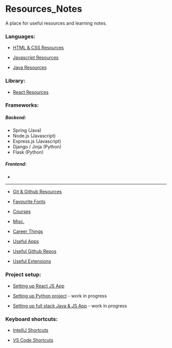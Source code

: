 # Resources_Notes

A place for useful resources and learning notes.

### Languages:   
- [HTML & CSS Resources](https://github.com/Corrine2212/Resources_Notes/blob/main/LANGUAGES/01%20HTML%20%26%20CSS%20Resources.md)

- [Javascript Resources](https://github.com/Corrine2212/Resources_Notes/blob/main/LANGUAGES/02%20Javascript%20Resources.md)

- [Java Resources](https://github.com/Corrine2212/Resources_Notes/blob/main/LANGUAGES/03%20Java%20Resources.md)


### Library:   
- [React Resources](https://github.com/Corrine2212/Resources_Notes/blob/main/React%20Resources.md)


### Frameworks:   
##### Backend:
- Spring (Java)
- Node.js (Javascript)
- Express.js (Javascript)
- Django / Jinja (Python)
- Flask (Python)

##### Frontend:
- 

---------

- [Git & Github Resources](https://github.com/Corrine2212/Resources_Notes/blob/main/Git%20%26%20Github%20Resources.md)

- [Favourite Fonts](https://github.com/Corrine2212/Resources_Notes/blob/main/Favourite%20Fonts.md)

- [Courses](https://github.com/Corrine2212/Resources_Notes/blob/main/Courses.md)

- [Misc.](https://github.com/Corrine2212/Resources_Notes/blob/main/Misc.md)

- [Career Things](https://github.com/Corrine2212/Resources_Notes/blob/main/Career%20Things.md)

- [Useful Apps](https://github.com/Corrine2212/Resources_Notes/blob/main/Useful%20Apps.md)

- [Useful Github Repos](https://github.com/Corrine2212/Resources_Notes/blob/main/Useful%20Github%20Repos.md)

- [Useful Extensions](https://github.com/Corrine2212/Resources_Notes/blob/main/Useful%20VSC%20Extensions.md)



### Project setup:  
- [Setting up React JS App](https://github.com/Corrine2212/Resources_Notes/blob/main/Instructions%20for%20setting%20up%20React%20JS%20project.md)

- [Setting up Python project]() - work in progress

- [Setting up full stack Java & JS App](https://github.com/Corrine2212/Resources_Notes/blob/main/PROJECT%20GUIDES%20%26%20INSTRUCTIONS/Instructions%20for%20setting%20up%20Java%20%26%20JS%20App.md) - work in progress


### Keyboard shortcuts:  
- [IntelliJ Shortcuts](https://github.com/Corrine2212/Resources_Notes/blob/main/IntelliJ%20Shortcuts.md)

- [VS Code Shortcuts](https://github.com/Corrine2212/Resources_Notes/blob/main/Shortcuts%20%26%20Commands/VS%20Code%20Shortcuts.md) 



